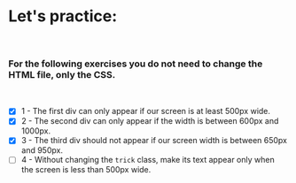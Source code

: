 # Let's practice:
<br />

### For the following exercises you do not need to change the HTML file, only the CSS.
<br />

- [x] 1 - The first div can only appear if our screen is at least 500px wide.
- [x] 2 - The second div can only appear if the width is between 600px and 1000px.
- [x] 3 - The third div should not appear if our screen width is between 650px and 950px.
- [ ] 4 - Without changing the `trick` class, make its text appear only when the screen is less than 500px wide.